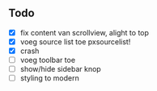 ## Todo

- [x] fix content van scrollview, alight to top
- [x] voeg source list toe pxsourcelist!
- [x] crash
- [ ] voeg toolbar toe
- [ ] show/hide sidebar knop
- [ ] styling to modern
